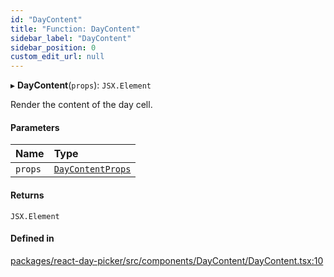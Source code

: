 ```yaml
---
id: "DayContent"
title: "Function: DayContent"
sidebar_label: "DayContent"
sidebar_position: 0
custom_edit_url: null
---
```


▸ **DayContent**(`props`): `JSX.Element`

Render the content of the day cell.

#### Parameters

| Name | Type |
| :------ | :------ |
| `props` | [`DayContentProps`](../interfaces/DayContentProps) |

#### Returns

`JSX.Element`

#### Defined in

[packages/react-day-picker/src/components/DayContent/DayContent.tsx:10](https://github.com/gpbl/react-day-picker/blob/0df406c0/packages/react-day-picker/src/components/DayContent/DayContent.tsx#L10)
